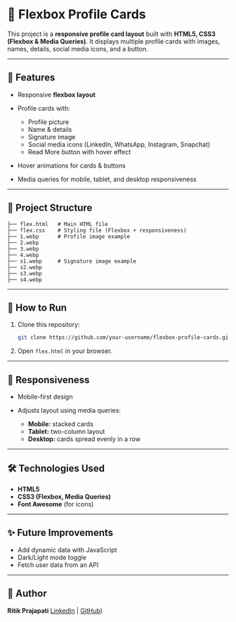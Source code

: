 # 📌 Flexbox Profile Cards

This project is a **responsive profile card layout** built with **HTML5, CSS3 (Flexbox & Media Queries)**. It displays multiple profile cards with images, names, details, social media icons, and a button.

---

## 🚀 Features

* Responsive **flexbox layout**
* Profile cards with:

  * Profile picture
  * Name & details
  * Signature image
  * Social media icons (LinkedIn, WhatsApp, Instagram, Snapchat)
  * Read More button with hover effect
* Hover animations for cards & buttons
* Media queries for mobile, tablet, and desktop responsiveness

---

## 📂 Project Structure

```
├── flex.html   # Main HTML file
├── flex.css    # Styling file (Flexbox + responsiveness)
├── 1.webp      # Profile image example
├── 2.webp
├── 3.webp
├── 4.webp
├── s1.webp     # Signature image example
├── s2.webp
├── s3.webp
├── s4.webp
```

---

## 🔧 How to Run

1. Clone this repository:

   ```bash
   git clone https://github.com/your-username/flexbox-profile-cards.git
   ```

2. Open `flex.html` in your browser.

---

## 📱 Responsiveness

* Mobile-first design
* Adjusts layout using media queries:

  * **Mobile:** stacked cards
  * **Tablet:** two-column layout
  * **Desktop:** cards spread evenly in a row

---

## 🛠️ Technologies Used

* **HTML5**
* **CSS3 (Flexbox, Media Queries)**
* **Font Awesome** (for icons)

---

## ✨ Future Improvements

* Add dynamic data with JavaScript
* Dark/Light mode toggle
* Fetch user data from an API

---

## 👤 Author

**Ritik Prajapati**
[LinkedIn](linkedin.com/in/ritik-prajapati-26a62b2b7) | [GitHub](https://github.com/RitikPrajapati01))
